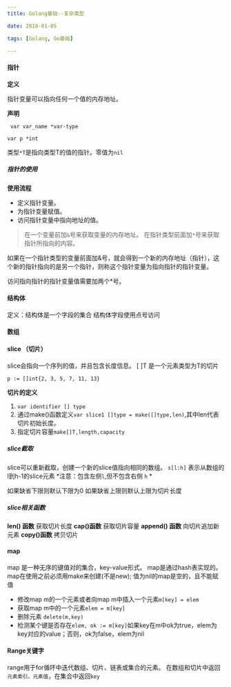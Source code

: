```yaml
---
title: Golang基础--复杂类型

date: 2018-01-05

tags: [Golang, Go基础]

---
```


#### 指针
**定义**

指针变量可以指向任何一个值的内存地址。

**声明**

` var var_name *var-type`

```
var p *int
```

类型`*T`是指向类型T的值的指针。零值为`nil`
<!-- more-->
##### 指针的使用

**使用流程**
- 定义指针变量。
- 为指针变量赋值。
- 访问指针变量中指向地址的值。

>在一个变量前加`&`号来获取变量的内存地址。
>在指针类型前面加`*`号来获取指针所指向的内容。

如果在一个指针类型的变量前面加&号，就会得到一个新的内存地址（指针），这个新的指针指向的是另一个指针，则称这个指针变量为指向指针的指针变量。

访问指向指针的指针变量值需要加两个*号。

#### 结构体

定义：结构体是一个字段的集合
结构体字段使用点号访问

#### 数组

#### slice （切片）
slice会指向一个序列的值，并且包含长度信息。
[ ]T 是一个元素类型为T的切片
```
p := []int{2, 3, 5, 7, 11, 13}
```
**切片的定义**
1. `var identifier [] type`
2. 通过make()函数定义`var slice1 []type = make([]type,len)`,其中len代表切片初始长度。
3. 指定切片容量`make[]T,length,capacity`

##### slice截取

slice可以重新截取，创建一个新的slice值指向相同的数组。
`s[l:h]` 表示从数组的l到h-1的slice元素  *注意：包含左侧`l`,但不包含右侧 `h` * 

如果缺省下限则默认下限为0
如果缺省上限则默认上限为切片长度

##### slice相关函数

**len() 函数**
获取切片长度
**cap()函数**
获取切片容量
**append() 函数**
向切片追加新元素
**copy()函数**
拷贝切片

#### map

map 是一种无序的键值对的集合，key-value形式。
map是通过hash表实现的。
map在使用之前必须用make来创建(不是new);
值为nil的map是空的，且不能赋值

- 修改map m的一个元素或者向map m中插入一个元素`m[key] = elem` 
- 获取map m中的一个元素`elem = m[key]`
- 删除元素 `delete(m,key)`
- 检测某个键是否存在`elem, ok := m[key]`如果key在m中ok为true，elem为key对应的value；否则，ok为false，elem为nil


#### Range关键字
range用于for循环中迭代数组、切片、链表或集合的元素。
在数组和切片中返回`元素索引，元素值`，在集合中返回`key`










